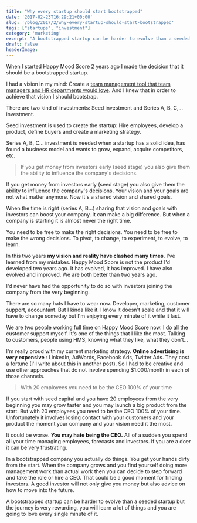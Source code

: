 ```yaml
---
title: "Why every startup should start bootstrapped"
date: '2017-02-23T16:29:21+00:00'
slug: '/blog/2017/2/why-every-startup-should-start-bootstrapped'
tags: ["startups", "investment"]
category: 'marketing'
excerpt: "A bootstrapped startup can be harder to evolve than a seeded startup but the journey is very rewarding, you will learn a lot of things and you are going to love every single minute of it."
draft: false
headerImage:
---
```

When I started Happy Mood Score 2 years ago I made the decision that it should be a bootstrapped startup.

I had a vision in my mind: Create a [team management tool that team managers and HR departments would love](https://www.happymoodscore.com/). And I knew that in order to achieve that vision I should bootstrap.

There are two kind of investments: Seed investment and Series A, B, C,... investment.

Seed investment is used to create the startup: Hire employees, develop a product, define buyers and create a marketing strategy.

Series A, B, C... investment is needed when a startup has a solid idea, has found a business model and wants to grow, expand, acquire competitors, etc.

> If you get money from investors early (seed stage) you also give them the ability to influence the company's decisions.

If you get money from investors early (seed stage) you also give them the ability to influence the company's decisions. Your vision and your goals are not what matter anymore. Now it's a shared vision and shared goals.

When the time is right (series A, B...) sharing that vision and goals with investors can boost your company. It can make a big difference. But when a company is starting it is almost never the right time.

You need to be free to make the right decisions. You need to be free to make the wrong decisions. To pivot, to change, to experiment, to evolve, to learn.

In this two years **my vision and reality have clashed many times**. I've learned from my mistakes. Happy Mood Score is not the product I'd developed two years ago. It has evolved, it has improved. I have also evolved and improved. We are both better than two years ago.

I'd never have had the opportunity to do so with investors joining the company from the very beginning.

There are so many hats I have to wear now. Developer, marketing, customer support, accountant. But I kinda like it. I know it doesn't scale and that it will have to change someday but I'm enjoying every minute of it while it last.

We are two people working full time on Happy Mood Score now. I do all the customer support myself. It's one of the things that I like the most. Talking to customers, people using HMS, knowing what they like, what they don't...

I'm really proud with my current marketing strategy. **Online advertising is very expensive** : LinkedIn, AdWords, Facebook Ads, Twitter Ads. They cost a fortune (I'll write about this in another post). So I had to be creative and use other approaches that do not involve spending $1.000/month in each of those channels.

> With 20 employees you need to be the CEO 100% of your time

If you start with seed capital and you have 20 employees from the very beginning you may grow faster and you may launch a big product from the start. But with 20 employees you need to be the CEO 100% of your time. Unfortunately it involves losing contact with your customers and your product the moment your company and your vision need it the most.

It could be worse. **You may hate being the CEO.** All of a sudden you spend all your time managing employees, forecasts and investors. If you are a doer it can be very frustrating.

In a bootstrapped company you actually do things. You get your hands dirty from the start. When the company grows and you find yourself doing more management work than actual work then you can decide to step forward and take the role or hire a CEO. That could be a good moment for finding investors. A good investor will not only give you money but also advice on how to move into the future.

A bootstrapped startup can be harder to evolve than a seeded startup but the journey is very rewarding, you will learn a lot of things and you are going to love every single minute of it.
